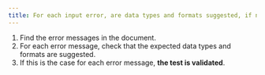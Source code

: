 ```yaml
---
title: For each input error, are data types and formats suggested, if necessary?
---
```


1. Find the error messages in the document.
2. For each error message, check that the expected data types and formats are suggested.
3. If this is the case for each error message, **the test is validated**.
